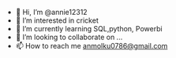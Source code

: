 - 👋 Hi, I’m @annie12312
- 👀 I’m interested in cricket
- 🌱 I’m currently learning SQL,python, Powerbi
- 💞️ I’m looking to collaborate on ...
- 📫 How to reach me anmolku0786@gmail.com


<!---
annie12312/annie12312 is a ✨ special ✨ repository because its `README.md` (this file) appears on your GitHub profile.
You can click the Preview link to take a look at your changes.
--->
